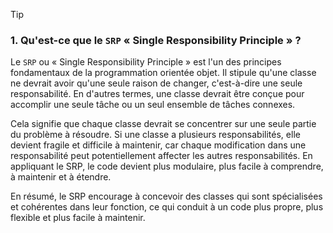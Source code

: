> [!TIP]
>
> ### 1. Qu'est-ce que le `SRP` « Single Responsibility Principle » ?

Le `SRP` ou « Single Responsibility Principle » est l'un des principes fondamentaux de la programmation orientée objet. Il stipule qu'une classe ne devrait avoir qu'une seule raison de changer, c'est-à-dire une seule responsabilité. En d'autres termes, une classe devrait être conçue pour accomplir une seule tâche ou un seul ensemble de tâches connexes.

Cela signifie que chaque classe devrait se concentrer sur une seule partie du problème à résoudre. Si une classe a plusieurs responsabilités, elle devient fragile et difficile à maintenir, car chaque modification dans une responsabilité peut potentiellement affecter les autres responsabilités. En appliquant le SRP, le code devient plus modulaire, plus facile à comprendre, à maintenir et à étendre.

En résumé, le SRP encourage à concevoir des classes qui sont spécialisées et cohérentes dans leur fonction, ce qui conduit à un code plus propre, plus flexible et plus facile à maintenir.
